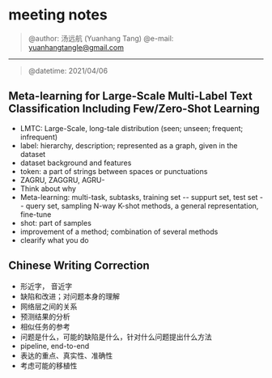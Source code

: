 # meeting notes
> @author: 汤远航 (Yuanhang Tang)
> @e-mail: yuanhangtangle@gmail.com
--------------------

> @datetime: 2021/04/06

## Meta-learning for Large-Scale Multi-Label Text Classification Including Few/Zero-Shot Learning

- LMTC: Large-Scale, long-tale distribution (seen; unseen; frequent; infrequent)
- label: hierarchy, description; represented as a graph, given in the dataset
- dataset background and features
- token: a part of strings between spaces or punctuations
- ZAGRU, ZAGGRU, AGRU-
- Think about why
- Meta-learning: multi-task, subtasks, training set -- suppurt set, test set -- query set, sampling N-way K-shot methods, a general representation, fine-tune
- shot: part of samples
- improvement of a method; combination of several methods
- clearify what you do

## Chinese Writing Correction
- 形近字， 音近字
- 缺陷和改进；对问题本身的理解
- 网络层之间的关系
- 预测结果的分析
- 相似任务的参考
- 问题是什么，可能的缺陷是什么，针对什么问题提出什么方法
- pipeline, end-to-end
- 表达的重点、真实性、准确性
- 考虑可能的移植性